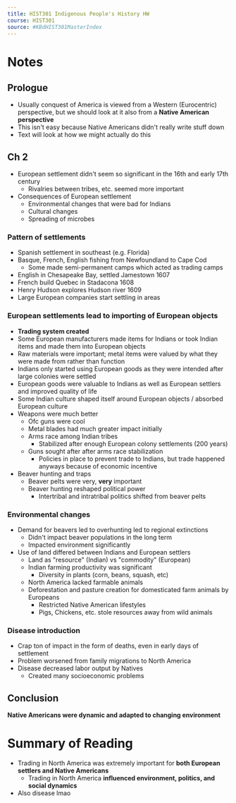 ```yaml
---
title: HIST301 Indigenous People's History HW
course: HIST301
source: #KBdHIST301MasterIndex
---
```


# Notes

## Prologue
- Usually conquest of America is viewed from a Western (Eurocentric) perspective, but we should look at it also from a **Native American perspective**
- This isn't easy because Native Americans didn't really write stuff down
- Text will look at how we might actually do this

## Ch 2
- European settlement didn't seem so significant in the 16th and early 17th century
	- Rivalries between tribes, etc. seemed more important
- Consequences of European settlement
	- Environmental changes that were bad for Indians
	- Cultural changes
	- Spreading of microbes

### Pattern of settlements
- Spanish settlement in southeast (e.g. Florida)
- Basque, French, English fishing from Newfoundland to Cape Cod
	- Some made semi-permanent camps which acted as trading camps
- English in Chesapeake Bay, settled Jamestown 1607
- French build Quebec in Stadacona 1608
- Henry Hudson explores Hudson river 1609
- Large European companies start settling in areas

### European settlements lead to importing of European objects
- **Trading system created**
- Some European manufacturers made items for Indians or took Indian items and made them into European objects
- Raw materials were important; metal items were valued by what they were made from rather than function
- Indians only started using European goods as they were intended after large colonies were settled
- European goods were valuable to Indians as well as European settlers and improved quality of life
- Some Indian culture shaped itself around European objects / absorbed European culture
- Weapons were much better
	- Ofc guns were cool
	- Metal blades had much greater impact initially
	- Arms race among Indian tribes
		- Stabilized after enough European colony settlements (200 years)
	- Guns sought after after arms race stabilization
		- Policies in place to prevent trade to Indians, but trade happened anyways because of economic incentive
- Beaver hunting and traps
	- Beaver pelts were very, **very** important
	- Beaver hunting reshaped political power
		- Intertribal and intratribal politics shifted from beaver pelts
### Environmental changes
- Demand for beavers led to overhunting led to regional extinctions
	- Didn't impact beaver populations in the long term
	- Impacted environment significantly
- Use of land differed between Indians and European settlers
	- Land as "resource" (Indian) vs "commodity" (European)
	- Indian farming productivity was significant
		- Diversity in plants (corn, beans, squash, etc)
	- North America lacked farmable animals
	- Deforestation and pasture creation for domesticated farm animals by Europeans
		- Restricted Native American lifestyles
		- Pigs, Chickens, etc. stole resources away from wild animals
### Disease introduction
- Crap ton of impact in the form of deaths, even in early days of settlement
- Problem worsened from family migrations to North America
- Disease decreased labor output by Natives
	- Created many socioeconomic problems

## Conclusion
**Native Americans were dynamic and adapted to changing environment**

# Summary of Reading

* Trading in North America was extremely important for **both European settlers and Native Americans**
	* Trading in North America **influenced environment, politics, and social dynamics**
* Also disease lmao